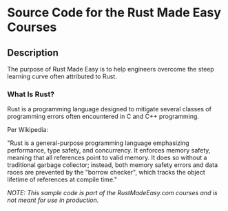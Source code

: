 # Source Code for the Rust Made Easy Courses 

## Description

The purpose of Rust Made Easy is to help engineers overcome the steep learning curve often attributed to Rust.

### What Is Rust?

Rust is a programming language designed to mitigate several classes of programming errors often encountered in C and C++ 
programming.

Per Wikipedia:

"Rust is a general-purpose programming language emphasizing performance, type safety, and concurrency. It enforces memory safety, meaning that all references point to valid memory. It does so without a traditional garbage collector; instead, both memory safety errors and data races are prevented by the "borrow checker", which tracks the object lifetime of references at compile time."

_NOTE: This sample code is part of the RustMadeEasy.com courses and is not meant for use in
production._